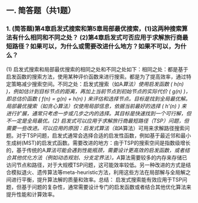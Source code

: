 ## 一. 简答题（共1题）

### 1. (简答题)第4章启发式搜索和第5章局部最优搜索，(1)这两种搜索算法有什么相同和不同之处？ (2)第4章启发式可否应用于求解旅行商最短路径？如果可以，为什么或需要改进什么地方？如果不可以，为什么？

(1) 启发式搜索和局部最优搜索的相同之处和不同之处如下：相同之处：都是基于启发函数的搜索方法，使用某种评价函数来进行搜索。都是为了提高效率，通过特定策略减少搜索空间。不同之处：启发式搜索（如A*算法）使用启发函数 ( h(n) )，例如估计到目标节点的距离，再加上当前节点到初始节点的实际代价 ( g(n) )，即总估价函数 ( f(n) = g(n) + h(n) ) 来评估和选择节点。目标是找到全局最优解。局部最优搜索（如贪心算法）仅使用局部信息，依据当前最好的选择 ( h'(n) ) 来进行扩展，通常只考虑一步或几步之内的选择。其目标是快速找到一个可行解，但不一定是全局最优。(2) 启发式可以应用于求解旅行商最短路径（TSP）问题，但需要一些改进。可以应用的原因：启发式算法（如A*算法）可用来求解路径搜索问题。对于TSP问题，启发式通常会选择合适的启发性函数，例如基于最近邻和最小生成树(MST)的启发式函数。需要改进的地方：由于TSP的搜索空间是指数级增长的，基于传统的A*算法可能会遇到性能瓶颈，需要设计更高效的启发函数，或者结合其他优化方法（例如动态规划、分支定界法）。A*算法需要较多的内存来存储已访问节点和路径，对于大规模TSP问题，这可能效率较低。另一种改进的方式是结合模拟退火、遗传算法等meta-heuristic方法，利用这些方法在局部解与全局解之间进行平衡，提升算法解的质量和效率。总结： 启发式搜索能有效应用于TSP问题，但基于问题的复杂性，通常需要设计专门的启发函数或者结合其他优化算法来提升性能和计算效率。
